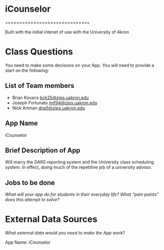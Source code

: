 # iCounselor 
==============================

Built with the initial intenet of use with the University of Akron

# Class Questions

You need to make some decisions on your App. You will need to provide a start on the following:

## List of Team members

* Brian Kovacs bck25@zips.uakron.edu
* Joseph Fortunato jmf94@zips.uakron.edu
* Nick Artman dna5@zips.uakron.edu

## App Name

iCounselor

## Brief Description of App

Will marry the DARS reporting system and the University class scheduling system.  In effect, doing much of the repetitive job of a university advisor.

## Jobs to be done

*What will your app do for students in their everyday life? What “pain points” does this attempt to solve?*



# External Data Sources

*What external data would you need to make the App work?*




App Name: iCounselor

